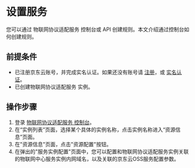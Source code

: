 # 设置服务

您可以通过 物联网协议适配服务  控制台或 API 创建规则。本文介绍通过控制台如何创建规则。


## 前提条件
- 已注册京东云账号，并完成实名认证。如果还没有账号请 [注册](https://accounts.jdcloud.com/p/regPage?source=jdcloud%26ReturnUrl=%2f%2fuc.jdcloud.com%2fpassport%2fcomplete%3freturnUrl%3dhttp%3A%2F%2Fuc.jdcloud.com%2Fredirect%2FloginRouter%3FreturnUrl%3Dhttps%253A%252F%252Fwww.jdcloud.com%252Fhelp%252Fdetail%252F734%252FisCatalog%252F1)，或 [实名认证](https://uc.jdcloud.com/account/certify)。
- 已创建物联网协议适配服务  实例。


## 操作步骤
1. 登录 [物联网协议适配服务  控制台](https://iot-console.jdcloud.com/iot-protocol-adaptor)。
2. 在“实例列表”页面，选择某个具体的实例名称，点击实例名称进入“资源信息”页面。
3. 在"资源信息"页面，点击"资源配置"按钮。
4. 在弹出的"服务实例配置"页面中，您可以配置和物联网协议适配服务实例关联的物联网中心服务实例内网域名，以及关联的京东云OSS服务配置参数。

